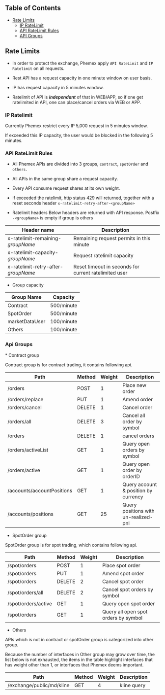 ## Table of Contents

* [Rate Limits](#ratelimit)
   * [IP RateLimit](#ipratelimit)
   * [API RateLimit Rules](#apiratelimitrule)
   * [API Groups](#apigroup)


<a name="ratelimit"/>

## Rate Limits

   * In order to protect the exchange, Phemex apply `API RateLimit` and `IP Ratelimit` on all requests.

   * Rest API has a request capacity in one minute window on user basis.

   * IP has request capacity in 5 minutes window.

   * Ratelimit of API is ***independant*** of that in WEB/APP, so if one get ratelimited in API, one can place/cancel orders via WEB or APP.

<a name="ipratelimit"/>

### IP Ratelimit

   Currently Phemex restrict every IP 5,000 request in 5 minutes window.

   If exceeded this IP capacity, the user would be blocked in the following 5 minutes.

<a name="apiratelimitrule"/>

### API RateLimit Rules
   
   * All Phemex APIs are divided into 3 groups, `contract`, `spotOrder` and `others`.
   * All APIs in the same group share a request capacity.
   * Every API consume request shares at its own weight.
   * If exceeded the ratelimit, http status 429 will returned, together with a reset seconds header `x-ratelimit-retry-after-<groupName>`

   * Ratelimit headers
   Below headers are returned with API response. Postfix `-<groupName>` is empty if group is others

   | Header name  | Description |
   |--------------|-------------|
   | x-ratelimit-remaining-*groupName*   | Remaining request permits in this minute |
   | x-ratelimit-capacity-*groupName*    | Request ratelimit capacity |
   | x-ratelimit-retry-after-*groupName* | Reset timeout in seconds for current ratelimited user |

   * Group capacity

   | Group Name | Capacity |
   |------------|---------|
   | Contract   |  500/minute |
   | SpotOrder  |  500/minute |
   | marketDataUser  |  100/minute |
   | Others     |  100/minute |


<a name="apigroup"/>

### Api Groups

<a name="contractAPIGroup"/>
   * Contract group

   Contract group is for contract trading, it contains following api.

| Path | Method | Weight | Description |
|------|--------|--------|-------------|
| /orders | POST | 1 | Place new order  |
| /orders/replace | PUT | 1 | Amend order |
| /orders/cancel | DELETE | 1 | Cancel order |
| /orders/all | DELETE | 3 | Cancel all order by symbol |
| /orders | DELETE | 1 | cancel orders |
| /orders/activeList | GET | 1 | Query open orders by symbol |
| /orders/active | GET | 1 | Query open order by orderID  |
| /accounts/accountPositions | GET | 1 | Query account & position by currency |
| /accounts/positions | GET | 25 | Query positions with un-realized-pnl |

   * SpotOrder group

<a name="spotAPIGroup"/>
   SpotOrder group is for spot trading, which contains following api.

| Path | Method | Weight | Description |
|------|--------|--------|-------------|
| /spot/orders | POST | 1 | Place spot order |
| /spot/orders | PUT | 1 | Amend spot order |
| /spot/orders | DELETE | 2 | Cancel spot order  |
| /spot/orders/all | DELETE | 2 | Cancel spot orders by symbol |
| /spot/orders/active | GET | 1 | Query open spot order |
| /spot/orders | GET | 1 | Query all open spot orders by symbol |

   * Others

<a name="otherGroup"/>

   APIs which is not in contract or spotOrder group is categorized into other group.

Because the number of interfaces in Other group may grow over time, the list below is not exhausted, the items in the table highlight interfaces that has weight other than 1, or interfaces that Phemex deems important. 

   | Path | Method | Weight | Description |
   |------|--------|--------|-------------|
   | /exchange/public/md/kline | GET | 4 | kline query |


